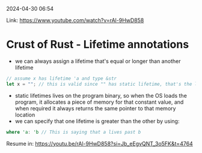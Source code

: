 2024-04-30 06:54

Link: https://www.youtube.com/watch?v=rAl-9HwD858

# Crust of Rust - Lifetime annotations
- we can always assign a lifetime that's equal or longer than another lifetime
```rust
// assume x has lifetime 'a and type &str
let x = ""; // this is valid since "" has static lifetime, that's the longer lifetime of them all
```
- static lifetimes lives on the program binary, so when the OS loads the program, it allocates a piece of memory for that constant value, and when required it always returns the same pointer to that memory location
- we can specify that one lifetime is greater than the other by using:
```rust
where 'a: 'b // This is saying that a lives past b
```
Resume in: https://youtu.be/rAl-9HwD858?si=Jb_eEgvQNT_3o5FK&t=4764